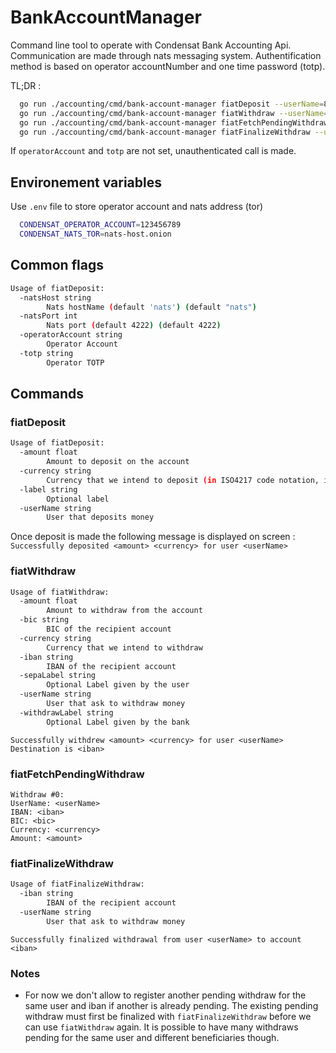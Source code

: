 # BankAccountManager

Command line tool to operate with Condensat Bank Accounting Api.
Communication are made through nats messaging system.
Authentification method is based on operator accountNumber and one time password (totp).

TL;DR :

```bash
  go run ./accounting/cmd/bank-account-manager fiatDeposit --userName=8868029921 --amount=200 --currency=EUR
  go run ./accounting/cmd/bank-account-manager fiatWithdraw --userName=8868029921 --amount=20 --currency=EUR --withdrawLabel=label --iban="FR76 TEST" --bic=TEST_BIC --sepaLabel=label
  go run ./accounting/cmd/bank-account-manager fiatFetchPendingWithdraw
  go run ./accounting/cmd/bank-account-manager fiatFinalizeWithdraw --userName=8868029921 --iban="FR76 TEST"

```

If `operatorAccount` and `totp` are not set, unauthenticated call is made.

## Environement variables

Use `.env` file to store operator account and nats address (tor)

```bash
  CONDENSAT_OPERATOR_ACCOUNT=123456789
  CONDENSAT_NATS_TOR=nats-host.onion
```

## Common flags

```bash
Usage of fiatDeposit:
  -natsHost string
        Nats hostName (default 'nats') (default "nats")
  -natsPort int
        Nats port (default 4222) (default 4222)
  -operatorAccount string
        Operator Account
  -totp string
        Operator TOTP
```

## Commands

### fiatDeposit

```bash
Usage of fiatDeposit:
  -amount float
        Amount to deposit on the account
  -currency string
        Currency that we intend to deposit (in ISO4217 code notation, ie. EUR)
  -label string
        Optional label
  -userName string
        User that deposits money
```
Once deposit is made the following message is displayed on screen :
`Successfully deposited <amount> <currency> for user <userName>`

### fiatWithdraw

```bash
Usage of fiatWithdraw:
  -amount float
        Amount to withdraw from the account
  -bic string
        BIC of the recipient account
  -currency string
        Currency that we intend to withdraw
  -iban string
        IBAN of the recipient account
  -sepaLabel string
        Optional Label given by the user
  -userName string
        User that ask to withdraw money
  -withdrawLabel string
        Optional Label given by the bank
```

`Successfully withdrew <amount> <currency> for user <userName>
Destination is <iban>`

### fiatFetchPendingWithdraw

```
Withdraw #0: 
UserName: <userName>
IBAN: <iban>
BIC: <bic>
Currency: <currency>
Amount: <amount>
```

### fiatFinalizeWithdraw

```bash
Usage of fiatFinalizeWithdraw:
  -iban string
        IBAN of the recipient account
  -userName string
        User that ask to withdraw money
```

`Successfully finalized withdrawal from user <userName> to account <iban>`

### Notes

* For now we don't allow to register another pending withdraw for the same user and iban if another is already pending. The existing pending withdraw must first be finalized with `fiatFinalizeWithdraw` before we can use `fiatWithdraw` again. It is possible to have many withdraws pending for the same user and different beneficiaries though.
